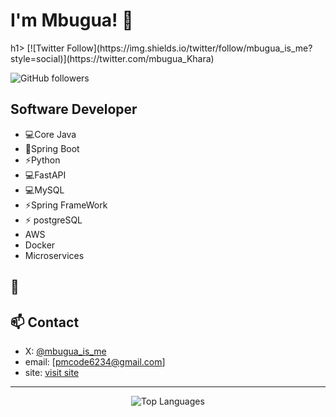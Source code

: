 <h1>I'm Mbugua! 👋 </h1>h1>
[![Twitter Follow](https://img.shields.io/twitter/follow/mbugua_is_me?style=social)](https://twitter.com/mbugua_Khara)

![GitHub followers](https://img.shields.io/github/followers/mbu-peter?label=Follow&style=social)


<h2>Software Developer</h2> 

- 💻Core Java
- 🚀Spring Boot
- ⚡️Python
- 💻FastAPI
- 💻MySQL
- ⚡️Spring FrameWork
- ⚡️ postgreSQL
-  AWS
-  Docker
-  Microservices
## 🌱 
## 📫 Contact
- X: [@mbugua_is_me](https://twitter.com/mbugua_Khara)
- email: [pmcode6234@gmail.com]
- site: [visit site](https://mbugua-info.vercel.app/)

---


<p align="center">
  <img src="https://github-readme-stats.vercel.app/api/top-langs/?username=mbu-peter&layout=compact&theme=radical" alt="Top Languages">
</p>



</details>



